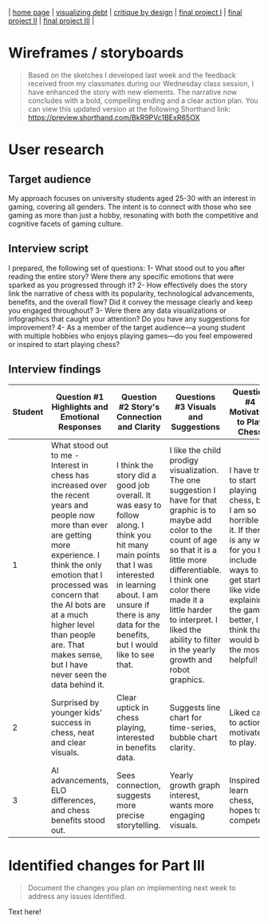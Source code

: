 | [home page](https://cmustudent.github.io/tswd-portfolio-templates/) | [visualizing debt](visualizing-government-debt) | [critique by design](critique-by-design) | [final project I](final-project-part-one) | [final project II](final-project-part-two) | [final project III](final-project-part-three) |

# Wireframes / storyboards
> Based on the sketches I developed last week and the feedback received from my classmates during our Wednesday class session, I have enhanced the story with new elements. The narrative now concludes with a bold, compelling ending and a clear action plan. You can view this updated version at the following Shorthand link: https://preview.shorthand.com/BkR9PVc1BExR65OX

# User research 

## Target audience
My approach focuses on university students aged 25-30 with an interest in gaming, covering all genders. The intent is to connect with those who see gaming as more than just a hobby, resonating with both the competitive and cognitive facets of gaming culture.

## Interview script
I prepared, the following set of questions:
1- What stood out to you after reading the entire story? Were there any specific emotions that were sparked as you progressed through it?
2- How effectively does the story link the narrative of chess with its popularity, technological advancements, benefits, and the overall flow? Did it convey the message clearly and keep you engaged throughout?
3- Were there any data visualizations or infographics that caught your attention? Do you have any suggestions for improvement?
4- As a member of the target audience—a young student with multiple hobbies who enjoys playing games—do you feel empowered or inspired to start playing chess?


## Interview findings

| Student | Question #1 Highlights and Emotional Responses | Question #2 Story's Connection and Clarity | Questions #3 Visuals and Suggestions | Question #4 Motivation to Play Chess |
|---------|-----------------------------------|-------------------------------|-------------------------|-------------------------|
| 1       | What stood out to me - Interest in chess has increased over the recent years and people now more than ever are getting more experience. I think the only emotion that I processed was concern that the AI bots are at a much higher level than people are. That makes sense, but I have never seen the data behind it.  | I think the story did a good job overall. It was easy to follow along. I think you hit many main points that I was interested in learning about. I am unsure if there is any data for the benefits, but I would like to see that.  | I like the child prodigy visualization. The one suggestion I have for that graphic is to maybe add color to the count of age so that it is a little more differentiable. I think one color there made it a little harder to interpret. I liked the ability to filter in the yearly growth and robot graphics. | I have tried to start playing chess, but I am so horrible at it. If there is any way for you to include ways to get started like videos explaining the game better, I think that would be the most helpful!  |
| 2       | Surprised by younger kids' success in chess, neat and clear visuals. | Clear uptick in chess playing, interested in benefits data. | Suggests line chart for time-series, bubble chart clarity. | Liked call to action, motivated to play. |
| 3       | AI advancements, ELO differences, and chess benefits stood out. | Sees connection, suggests more precise storytelling. | Yearly growth graph interest, wants more engaging visuals. | Inspired to learn chess, hopes to compete. |



# Identified changes for Part III
> Document the changes you plan on implementing next week to address any issues identified.  

Text here!


